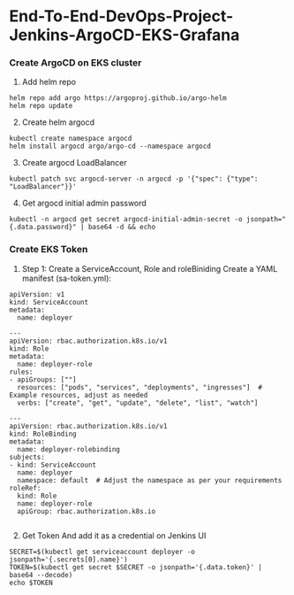 # End-To-End-DevOps-Project-Jenkins-ArgoCD-EKS-Grafana

### Create ArgoCD on EKS cluster

1. Add helm repo
```
helm repo add argo https://argoproj.github.io/argo-helm
helm repo update

```

2. Create helm argocd
```
kubectl create namespace argocd
helm install argocd argo/argo-cd --namespace argocd

```
3. Create argocd LoadBalancer
```
kubectl patch svc argocd-server -n argocd -p '{"spec": {"type": "LoadBalancer"}}'

```
4. Get argocd initial admin password
```
kubectl -n argocd get secret argocd-initial-admin-secret -o jsonpath="{.data.password}" | base64 -d && echo
```

### Create EKS Token

1. Step 1: Create a ServiceAccount, Role and roleBiniding
    Create a YAML manifest (sa-token.yml):

```
apiVersion: v1
kind: ServiceAccount
metadata:
  name: deployer

---
apiVersion: rbac.authorization.k8s.io/v1
kind: Role
metadata:
  name: deployer-role
rules:
- apiGroups: [""]
  resources: ["pods", "services", "deployments", "ingresses"]  # Example resources, adjust as needed
  verbs: ["create", "get", "update", "delete", "list", "watch"]

--- 
apiVersion: rbac.authorization.k8s.io/v1
kind: RoleBinding
metadata:
  name: deployer-rolebinding
subjects:
- kind: ServiceAccount
  name: deployer
  namespace: default  # Adjust the namespace as per your requirements
roleRef:
  kind: Role
  name: deployer-role
  apiGroup: rbac.authorization.k8s.io


```

2. Get Token And add it as a credential on Jenkins UI

```
SECRET=$(kubectl get serviceaccount deployer -o jsonpath='{.secrets[0].name}')
TOKEN=$(kubectl get secret $SECRET -o jsonpath='{.data.token}' | base64 --decode)
echo $TOKEN

```